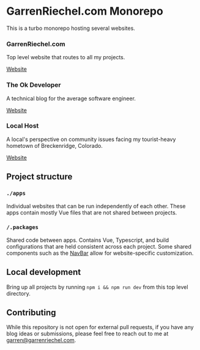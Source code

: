 # GarrenRiechel.com Monorepo

This is a turbo monorepo hosting several websites.

### GarrenRiechel.com

Top level website that routes to all my projects.

[Website](https://garrenriechel.com)

### The Ok Developer
 
A technical blog for the average software engineer.

[Website](https://theokdeveloper.com)

### Local Host

A local's perspective on community issues facing my tourist-heavy hometown of Breckenridge, Colorado.

[Website](https://thelocalhost.blog)

## Project structure

### `./apps`

Individual websites that can be run independently of each other. These apps contain mostly Vue files that are not shared
between projects.

### `/.packages`

Shared code between apps. Contains Vue, Typescript, and build configurations that are held consistent across each project.
Some shared components such as the [NavBar](packages/components/src/navigation/NavBar.vue) allow for website-specific customization.


## Local development

Bring up all projects by running `npm i && npm run dev` from this top level directory.

## Contributing

While this repository is not open for external pull requests, if you have any blog ideas or submissions, please feel free
to reach out to me at garren@garrenriechel.com.